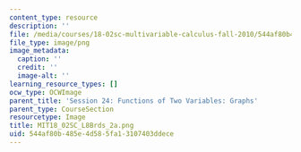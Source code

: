 ```yaml
---
content_type: resource
description: ''
file: /media/courses/18-02sc-multivariable-calculus-fall-2010/544af80b485e4d585fa13107403ddece_MIT18_02SC_L8Brds_2a.png
file_type: image/png
image_metadata:
  caption: ''
  credit: ''
  image-alt: ''
learning_resource_types: []
ocw_type: OCWImage
parent_title: 'Session 24: Functions of Two Variables: Graphs'
parent_type: CourseSection
resourcetype: Image
title: MIT18_02SC_L8Brds_2a.png
uid: 544af80b-485e-4d58-5fa1-3107403ddece
---
```

